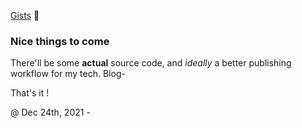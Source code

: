 [Gists](https://gist.github.com/federico-cagliero) 🏮

### Nice things to come

There'll be some **actual** source code, and _ideally_ a better publishing workflow for my tech. Blog-

That's it !

@ Dec 24th, 2021 -
